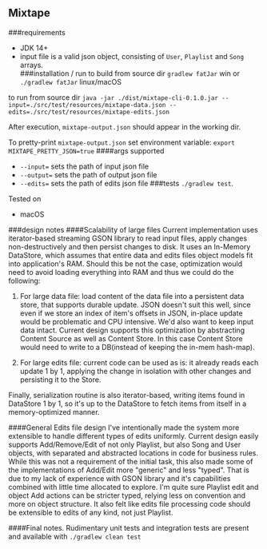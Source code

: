 ## Mixtape
###requirements
* JDK 14+
* input file is a valid json object, consisting of `User`, `Playlist` and `Song` arrays.  
###installation / run
to build from source dir
`gradlew fatJar` win or `./gradlew fatJar` linux/macOS

to run from source dir
`java -jar ./dist/mixtape-cli-0.1.0.jar --input=./src/test/resources/mixtape-data.json --edits=./src/test/resources/mixtape-edits.json`

After execution, `mixtape-output.json` should appear in the working dir.

To pretty-print `mixtape-output.json` set environment variable: `export MIXTAPE_PRETTY_JSON=true`
####args supported
* `--input=` sets the path of input json file
* `--output=`  sets the path of output json file
* `--edits=` sets the path of edits json file
###tests
`./gradlew test`.

Tested on
* macOS

###design notes
####Scalability of large files
Current implementation uses iterator-based streaming GSON library to read input files, apply changes non-destructively and then persist changes to disk. 
It uses an In-Memory DataStore, which assumes that entire data and edits files object models fit into application's RAM.
Should this be not the case, optimization would need to avoid loading everything into RAM and thus we could do the following:

1. For large data file: load content of the data file into a persistent data store, that supports durable update. JSON doesn't suit this well, since even if we store an index of item's offsets in JSON, in-place update would be problematic and CPU intensive. We'd also want to keep input data intact.
Current design supports this optimization by abstracting Content Source as well as Content Store. In this case Content Store would need to write to a DB(instead of keeping the in-mem hash-map).
   
2. For large edits file: current code can be used as is: it already reads each update 1 by 1, applying the change in isolation with other changes and persisting it to the Store.

Finally, serialization routine is also iterator-based, writing items found in DataStore 1 by 1, so it's up to the DataStore to fetch items from itself in a memory-optimized manner.

####General Edits file design
I've intentionally made the system more extensible to handle different types of edits uniformly. Current design easily supports Add/Remove/Edit of not only Playlist, but also Song and User objects, with
separated and abstracted locations in code for business rules. While this was not a requirement of the initial task, this also made some of the implementations of Add/Edit more "generic" and less "typed".
That is due to my lack of experience with GSON library and it's capabilities combined with little time allocated to explore.
I'm quite sure Playlist edit and object Add actions can be stricter typed, relying less on convention and more on object structure. It also felt like edits file processing code should be extensible to edits of any kind, not just Playlist.

####Final notes.
Rudimentary unit tests and integration tests are present and available with `./gradlew clean test`